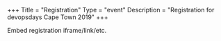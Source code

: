 +++
Title = "Registration"
Type = "event"
Description = "Registration for devopsdays Cape Town 2019"
+++

<div style="width:100%; text-align:left;">

Embed registration iframe/link/etc.
</div></div>
</div>

